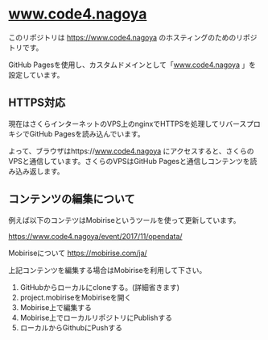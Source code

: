 # www.code4.nagoya

このリポジトリは https://www.code4.nagoya のホスティングのためのリポジトリです。

GitHub Pagesを使用し、カスタムドメインとして「www.code4.nagoya 」を設定しています。

## HTTPS対応

現在はさくらインターネットのVPS上のnginxでHTTPSを処理してリバースプロキシでGitHub Pagesを読み込んでいます。

よって、ブラウザはhttps://www.code4.nagoya にアクセスすると、さくらのVPSと通信しています。さくらのVPSはGitHub Pagesと通信しコンテンツを読み込み返します。

## コンテンツの編集について

例えば以下のコンテツはMobiriseというツールを使って更新しています。

https://www.code4.nagoya/event/2017/11/opendata/

Mobiriseについて
https://mobirise.com/ja/

上記コンテンツを編集する場合はMobiriseを利用して下さい。

1. GitHubからローカルにcloneする。(詳細省きます)
2. project.mobiriseをMobiriseを開く
3. Mobirise上で編集する
4. Mobirise上でローカルリポジトリにPublishする
5. ローカルからGithubにPushする

